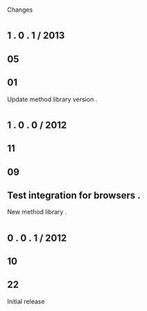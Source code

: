 #
Changes
#
#
1
.
0
.
1
/
2013
-
05
-
01
-
Update
method
library
version
.
#
#
1
.
0
.
0
/
2012
-
11
-
09
-
Test
integration
for
browsers
.
-
New
method
library
.
#
#
0
.
0
.
1
/
2012
-
10
-
22
-
Initial
release
